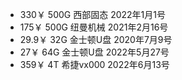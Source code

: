 - 330￥ 500G 西部固态 2022年1月1号
- 175￥ 500G 纽曼机械 2021年2月16号
- 29.9￥ 32G 金士顿U盘 2020年7月9号
- 27￥ 64G 金士顿U盘 2022年5月27号
- 359￥  4T 希捷vx000 2022年6月13号
